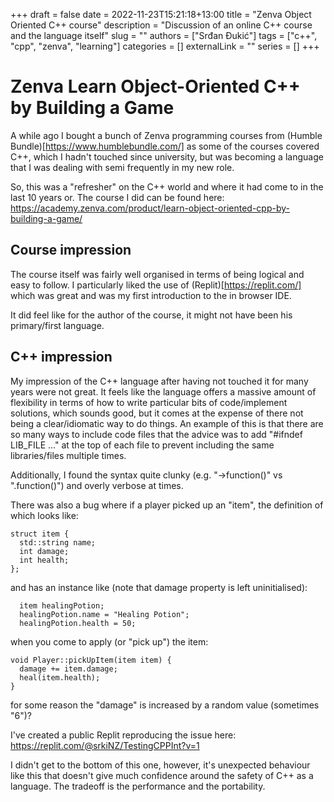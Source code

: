 +++ 
draft = false
date = 2022-11-23T15:21:18+13:00
title = "Zenva Object Oriented C++ course"
description = "Discussion of an online C++ course and the language itself"
slug = ""
authors = ["Srđan Đukić"]
tags = ["c++", "cpp", "zenva", "learning"]
categories = []
externalLink = ""
series = []
+++
# Zenva Learn Object-Oriented C++ by Building a Game

A while ago I bought a bunch of Zenva programming courses from (Humble Bundle)[https://www.humblebundle.com/] as some of
the courses covered C++, which I hadn't touched since university, but was becoming a language that I was dealing with
semi frequently in my new role.

So, this was a "refresher" on the C++ world and where it had come to in the last 10 years or. The course I did can be
found here: <https://academy.zenva.com/product/learn-object-oriented-cpp-by-building-a-game/>

## Course impression

The course itself was fairly well organised in terms of being logical and easy to follow. I particularly liked the use
of (Replit)[https://replit.com/] which was great and was my first introduction to the in browser IDE.

It did feel like for the author of the course, it might not have been his primary/first language.

## C++ impression

My impression of the C++ language after having not touched it for many years were not great. It feels like the language 
offers a massive amount of flexibility in terms of how to write particular bits of code/implement solutions, which
sounds good, but it comes at the expense of there not being a clear/idiomatic way to do things. An example of this is
that there are so many ways to include code files that the advice was to add "#ifndef LIB_FILE ..." at the top of each
file to prevent including the same libraries/files multiple times. 

Additionally, I found the syntax quite clunky (e.g. "->function()" vs ".function()") and overly verbose at times. 

There was also a bug where if a player picked up an "item", the definition of which looks like:
```
struct item {
  std::string name;
  int damage;
  int health;
};
```
and has an instance like (note that damage property is left uninitialised):
```
  item healingPotion;
  healingPotion.name = "Healing Potion";
  healingPotion.health = 50;
```
when you come to apply (or "pick up") the item:
```
void Player::pickUpItem(item item) { 
  damage += item.damage;
  heal(item.health);
}
```
for some reason the "damage" is increased by a random value (sometimes "6")?

I've created a public Replit reproducing the issue here: <https://replit.com/@srkiNZ/TestingCPPInt?v=1>

I didn't get to the bottom of this one, however, it's unexpected behaviour like this that doesn't give much confidence
around the safety of C++ as a language. The tradeoff is the performance and the portability.
